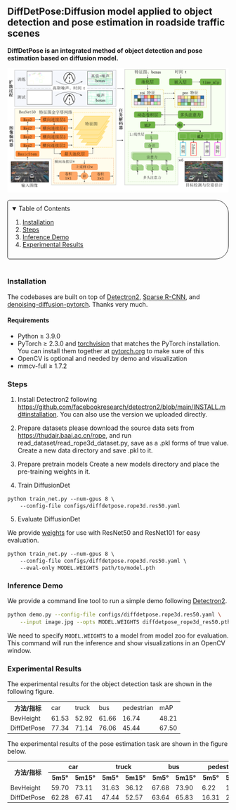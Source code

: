 ## DiffDetPose:Diffusion model applied to object detection and pose estimation in roadside traffic scenes

**DiffDetPose is an integrated method of object detection and pose estimation based on diffusion model.**

![](DiffDetPose.png)

<!-- TABLE OF CONTENTS -->
<details open="open" style='padding: 10px; border-radius:5px 30px 30px 5px; border-style: solid; border-width: 1px;'>
  <summary>Table of Contents</summary>
  <ol>
    <li>
      <a href="#Installation">Installation</a>
    </li>
    <li>
      <a href="#Steps">Steps</a>
    </li>
    <li>
      <a href="#Inference Demo">Inference Demo</a>
    </li>   
    <li>
      <a href="#Experimental Results">Experimental Results</a>
    </li>
  </ol>
</details>

<br/>

### Installation

The codebases are built on top of [Detectron2](https://github.com/facebookresearch/detectron2), [Sparse R-CNN](https://github.com/PeizeSun/SparseR-CNN), and [denoising-diffusion-pytorch](https://github.com/lucidrains/denoising-diffusion-pytorch).
Thanks very much.

#### Requirements
- Python ≥ 3.9.0
- PyTorch ≥ 2.3.0 and [torchvision](https://github.com/pytorch/vision/) that matches the PyTorch installation.
  You can install them together at [pytorch.org](https://pytorch.org) to make sure of this
- OpenCV is optional and needed by demo and visualization
- mmcv-full ≥ 1.7.2

### Steps
1. Install Detectron2 following https://github.com/facebookresearch/detectron2/blob/main/INSTALL.md#installation. You can also use the version we uploaded directly.

2. Prepare datasets
please download the source data sets from https://thudair.baai.ac.cn/rope, and run read_dataset/read_rope3d_dataset.py, save as a .pkl forms of true value. Create a new data directory and save .pkl to it.

3. Prepare pretrain models
Create a new models directory and place the pre-training weights in it.

4. Train DiffusionDet
```
python train_net.py --num-gpus 8 \
    --config-file configs/diffdetpose.rope3d.res50.yaml
```

5. Evaluate DiffusionDet

We provide [weights](https://drive.google.com/drive/folders/1bJxTzp-iMvmiND8VVHTFTW46YqzzxBkW?usp=drive_link) for use with ResNet50 and ResNet101 for easy evaluation.
```
python train_net.py --num-gpus 8 \
    --config-file configs/diffdetpose.rope3d.res50.yaml \
    --eval-only MODEL.WEIGHTS path/to/model.pth
```

### Inference Demo
We provide a command line tool to run a simple demo following [Detectron2](https://github.com/facebookresearch/detectron2/tree/main/demo#detectron2-demo).

```bash
python demo.py --config-file configs/diffdetpose.rope3d.res50.yaml \
    --input image.jpg --opts MODEL.WEIGHTS diffdetpose_rope3d_res50.pth
```

We need to specify `MODEL.WEIGHTS` to a model from model zoo for evaluation.
This command will run the inference and show visualizations in an OpenCV window.

### Experimental Results

The experimental results for the object detection task are shown in the following figure.
<table>
  <tr>
    <th>方法/指标</th>
    <td>car</td>
    <td>truck</td>
    <td>bus</td>
    <td>pedestrian</td>
    <td>mAP</td>
  </tr>
  <tr>
    <td>BevHeight</td>
    <td>61.53</td>
    <td>52.92</td>
    <td>61.66</td>
    <td>16.74</td>
    <td>48.21</td>
  </tr>
  <tr>
    <td>DiffDetPose</td>
    <td>77.34</td>
    <td>71.14</td>
    <td>76.06</td>
    <td>45.44</td>
    <td>67.50</td>
  </tr>
</table>

The experimental results of the pose estimation task are shown in the figure below.

<table>
  <tr>
    <th rowspan="2">方法/指标</th>
    <th colspan="2">car</th>
    <th colspan="2">truck</th>
    <th colspan="2">bus</th>
    <th colspan="2">pedestrian</th>
  </tr>
  <tr>
    <th>5m5°</th>
    <th>5m15°</th>
    <th>5m5°</th>
    <th>5m15°</th>
    <th>5m5°</th>
    <th>5m15°</th>
    <th>5m5°</th>
    <th>5m15°</th>
  </tr>
  <tr>
    <td>BevHeight</td>
    <td>59.70</td>
    <td>73.11</td>
    <td>31.63</td>
    <td>36.12</td>
    <td>67.68</td>
    <td>73.90</td>
    <td>6.22</td>
    <td>11.06</td>
  </tr>
  <tr>
    <td>DiffDetPose</td>
    <td>62.28</td>
    <td>67.41</td>
    <td>47.44</td>
    <td>52.57</td>
    <td>63.64</td>
    <td>65.83</td>
    <td>16.31</td>
    <td>27.78</td>
  </tr>
</table>



